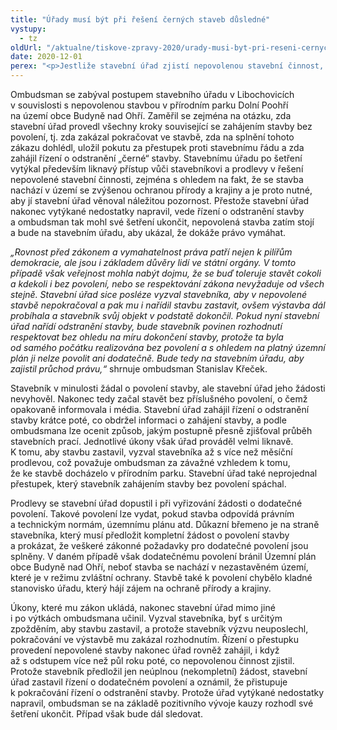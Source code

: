 ```yaml
---
title: "Úřady musí být při řešení černých staveb důsledné"
vystupy:
  - tz
oldUrl: "/aktualne/tiskove-zpravy-2020/urady-musi-byt-pri-reseni-cernych-staveb-dusledne"
date: 2020-12-01
perex: "<p>Jestliže stavební úřad zjistí nepovolenou stavební činnost, měl by vůči stavebníkovi postupovat rázně, jak mu ukládá zákon. Zejména by neměl připustit, aby nepovolená výstavba pokračovala. Liknavý přístup, kdy neukázněnému stavebníkovi není z moci úřední zabráněno v pokračování a celkovém dokončení nepovolené stavby, je špatným signálem pro společnost a může vést k názoru, že zákony, a především úřady, neměří všem stejně.</p>"
---
```


<!-- imported from the old website -->

<p>Ombudsman se zabýval postupem stavebního úřadu v Libochovicích v souvislosti s nepovolenou stavbou v přírodním parku Dolní Poohří na území obce Budyně nad Ohří. Zaměřil se zejména na otázku, zda stavební úřad provedl všechny kroky související se zahájením stavby bez povolení, tj. zda zakázal pokračovat ve stavbě, zda na splnění tohoto zákazu dohlédl, uložil pokutu za přestupek proti stavebnímu řádu a zda zahájil řízení o odstranění „černé“ stavby. Stavebnímu úřadu po šetření vytýkal především liknavý přístup vůči stavebníkovi a prodlevy v řešení nepovolené stavební činnosti, zejména s ohledem na fakt, že se stavba nachází v území se zvýšenou ochranou přírody a krajiny a je proto nutné, aby jí stavební úřad věnoval náležitou pozornost. Přestože stavební úřad nakonec vytýkané nedostatky napravil, vede řízení o odstranění stavby a ombudsman tak mohl své šetření ukončit, nepovolená stavba zatím stojí a bude na stavebním úřadu, aby ukázal, že dokáže právo vymáhat.</p> <p><i>„Rovnost před zákonem a vymahatelnost práva patří nejen k pilířům demokracie, ale jsou i základem důvěry lidí ve státní orgány. V tomto případě však veřejnost mohla nabýt dojmu, že se buď toleruje stavět cokoli a kdekoli i bez povolení, nebo se respektování zákona nevyžaduje od všech stejně. Stavební úřad sice posléze vyzval stavebníka, aby v nepovolené stavbě nepokračoval a pak mu i nařídil stavbu zastavit, ovšem výstavba dál probíhala a stavebník svůj objekt v podstatě dokončil. Pokud nyní stavební úřad nařídí odstranění stavby, bude stavebník povinen rozhodnutí respektovat bez ohledu na míru dokončení stavby, protože ta byla od samého počátku realizována bez povolení a s ohledem na platný územní plán ji nelze povolit ani dodatečně. Bude tedy na stavebním úřadu, aby zajistil průchod právu,“</i> shrnuje ombudsman Stanislav Křeček. </p> <p>Stavebník v minulosti žádal o povolení stavby, ale stavební úřad jeho žádosti nevyhověl. Nakonec tedy začal stavět bez příslušného povolení, o čemž opakovaně informovala i média. Stavební úřad zahájil řízení o odstranění stavby krátce poté, co obdržel informaci o zahájení stavby, a podle ombudsmana lze ocenit způsob, jakým postupně přesně zjišťoval průběh stavebních prací. Jednotlivé úkony však úřad prováděl velmi liknavě. K tomu, aby stavbu zastavil, vyzval stavebníka až s více než měsíční prodlevou, což považuje ombudsman za závažné vzhledem k tomu, že ke stavbě docházelo v přírodním parku. Stavební úřad také neprojednal přestupek, který stavebník zahájením stavby bez povolení spáchal. </p> <p>Prodlevy se stavební úřad dopustil i při vyřizování žádosti o dodatečné povolení. Takové povolení lze vydat, pokud stavba odpovídá právním a technickým normám, územnímu plánu atd. Důkazní břemeno je na straně stavebníka, který musí předložit kompletní žádost o povolení stavby a prokázat, že veškeré zákonné požadavky pro dodatečné povolení jsou splněny. V daném případě však dodatečnému povolení bránil Územní plán obce Budyně nad Ohří, neboť stavba se nachází v nezastavěném území, které je v režimu zvláštní ochrany. Stavbě také k povolení chybělo kladné stanovisko úřadu, který hájí zájem na ochraně přírody a krajiny.</p> <p>Úkony, které mu zákon ukládá, nakonec stavební úřad mimo jiné i po výtkách ombudsmana učinil. Vyzval stavebníka, byť s určitým zpožděním, aby stavbu zastavil, a protože stavebník výzvu neuposlechl, pokračování ve výstavbě mu zakázal rozhodnutím. Řízení o přestupku provedení nepovolené stavby nakonec úřad rovněž zahájil, i když až s odstupem více než půl roku poté, co nepovolenou činnost zjistil. Protože stavebník předložil jen neúplnou (nekompletní) žádost, stavební úřad zastavil řízení o dodatečném povolení a oznámil, že přistupuje k pokračování řízení o odstranění stavby. Protože úřad vytýkané nedostatky napravil, ombudsman se na základě pozitivního vývoje kauzy rozhodl své šetření ukončit. Případ však bude dál sledovat.</p>
